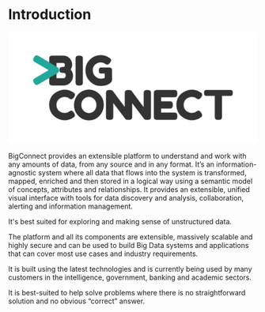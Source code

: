 # Introduction

![](.gitbook/assets/logo_negru.png)

BigConnect provides an extensible platform to understand and work with any amounts of data, from any source and in any format. It’s an information-agnostic system where all data that flows into the system is transformed, mapped, enriched and then stored in a logical way using a semantic model of concepts, attributes and relationships. It provides an extensible, unified visual interface with tools for data discovery and analysis, collaboration, alerting and information management.

It's best suited for exploring and making sense of unstructured data.

The platform and all its components are extensible, massively scalable and highly secure and can be used to build Big Data systems and applications that can cover most use cases and industry requirements.

It is built using the latest technologies and is currently being used by many customers in the intelligence, government, banking and academic sectors.

It is best-suited to help solve problems where there is no straightforward solution and no obvious “correct” answer.

